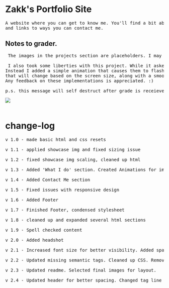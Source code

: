 
# Zakk's Portfolio Site

<pre>
A website where you can get to know me. You'll find a bit about me, a section showcasing my personal work, 
and links to ways you can contact me.
</pre>

## Notes to grader.
<pre>
 The images in the projects section are placeholders. I may update them as I complete more side projects.

 I also took some liberties with this project. While it asked for the images of my other projects to grow, I personally find this tacky.
Instead I added a simple animation that causes them to flash briefly, for a more subtle effect. I've also added a dynamic nav bar
that will change based on the screen size, along with a smooth scrolling effect when nav buttons are clicked. 
Any feedback on these implementations is appreciated. :)

p.s. this message will self destruct after grade is receieved. (Not really. But I will remove it from the readme.md)
</pre>



<img src='assets/images/portfolio.gif'><br><br>



# change-log
<pre>
v 1.0 - made basic html and css resets

v 1.1 - applied showcase img and fixed sizing issue

v 1.2 - fixed showcase img scaling, cleaned up html

v 1.3 - Added 'What I do' section. Created Animations for img links

v 1.4 - Added Contact Me section

v 1.5 - Fixed issues with responsive design

v 1.6 - Added Footer

v 1.7 - Finished Footer, condensed stylesheet

v 1.8 - cleaned up and expanded several html sections

v 1.9 - Spell checked content

v 2.0 - Added headshot

v 2.1 - Increased font size for better visibility. Added spacing on various elements for aethestics. Added Favicon

v 2.2 - Updated missing semantic tags. Cleaned up CSS. Removed extra unused imgs

v 2.3 - Updated readme. Selected final images for layout. 

v 2.4 - Updated header for better spacing. Changed tag line text.
</pre>
